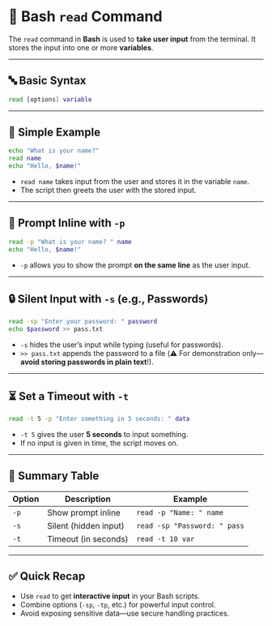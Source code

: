 # 📝 Bash `read` Command

The `read` command in **Bash** is used to **take user input** from the terminal. It stores the input into one or more **variables**.

---

## 🔤 Basic Syntax

```bash
read [options] variable
```

---

## 📘 Simple Example

```bash
echo "What is your name?"
read name
echo "Hello, $name!"
```

* `read name` takes input from the user and stores it in the variable `name`.
* The script then greets the user with the stored input.

---

## 🎯 Prompt Inline with `-p`

```bash
read -p "What is your name? " name
echo "Hello, $name!"
```

* `-p` allows you to show the prompt **on the same line** as the user input.

---

## 🔒 Silent Input with `-s` (e.g., Passwords)

```bash
read -sp "Enter your password: " password
echo $password >> pass.txt
```

* `-s` hides the user’s input while typing (useful for passwords).
* `>> pass.txt` appends the password to a file (⚠️ For demonstration only—**avoid storing passwords in plain text**!).

---

## ⏳ Set a Timeout with `-t`

```bash
read -t 5 -p "Enter something in 5 seconds: " data
```

* `-t 5` gives the user **5 seconds** to input something.
* If no input is given in time, the script moves on.

---

## 🧠 Summary Table

| Option | Description           | Example                      |
| ------ | --------------------- | ---------------------------- |
| `-p`   | Show prompt inline    | `read -p "Name: " name`      |
| `-s`   | Silent (hidden input) | `read -sp "Password: " pass` |
| `-t`   | Timeout (in seconds)  | `read -t 10 var`             |

---

## ✅ Quick Recap

* Use `read` to get **interactive input** in your Bash scripts.
* Combine options (`-sp`, `-tp`, etc.) for powerful input control.
* Avoid exposing sensitive data—use secure handling practices.

